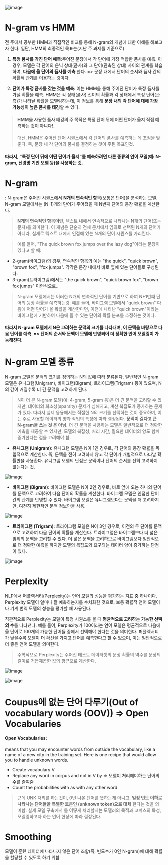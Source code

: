 ![image](https://github.com/JinnyKo/NLP-Specialization-Coursera/assets/93627969/d1e0db71-f214-443d-aaef-1a0750bdd090)

# N-gram vs HMM 
전 주에서 공부한 HMM과 직접적인 비교를 통해 N-gram의 개념에 대한 이해를 해보고자 한다. 
일단, HMM의 최종적인 목표는(지난 주 과제를 기준으로) 

1. **특정 품사를 가진 단어 예측**:주어진 문장에서 각 단어에 가장 적합한 품사를 예측. 이 경우, 모델은 각 단어의 은닉 상태(품사)와 그 단어(관측된 상태) 사이의 관계를 학습하여, **다음에 올 단어의 품사를 예측** 한다. => 문장 내에서 단어의 순서와 품사 간의 확률적 관계를 이용하는 것이다.

2. **단어가 특정 품사를 갖는 것을 예측**: 이는 HMM을 통해 주어진 단어가 특정 품사를 가질 확률을 예측. HMM은 각 상태(품사) 전이의 확률과 각 상태에서 특정 단어(관측)가 나타날 확률을 모델링하는데, 이 정보를 통해 **문장 내의 각 단어에 대해 가장 가능성이 높은 품사를 태깅**할 수 있다.

> #### **HMM을 사용한 품사 태깅의 주 목적은 특정 단어 뒤에 어떤 단어가 올지 직접 예측하는 것이 아니다!**.
> 대신, HMM은 주어진 단어 시퀀스에서 각 단어의 품사를 예측하는 데 초점을 맞춘다. 즉, 문장 내 각 단어의 품사를 결정하는 것이 주된 목표인것.

#### 따라서, "특정 단어 뒤에 어떤 단어가 올지"를 예측하려면 다른 종류의 언어 모델(예: N-gram, 신경망 기반 모델 등)을 사용하는 것.

# N-gram
: N-gram은 주어진 시퀀스에서 **N개의 연속적인 항목**(보통은 단어)을 분석하는 모델. N-gram 모델에서는 (N-1)개의 단어가 주어졌을 때 N번째 단어의 등장 확률을 계산한다. 

> **N개의 연속적인 항목이란**, 텍스트 내에서 연속적으로 나타나는 N개의 단어(또는 문자)를 의미한다. 이 개념은 단순히 전체 문서에서 임의로 선택된 N개의 단어가 아니라, 실제로 텍스트 내에서 인접해 있는 N개의 단어 시퀀스를 가리킨다.

> 예를 들어, "The quick brown fox jumps over the lazy dog"이라는 문장이 있다고 할 때:
- 2-gram(바이그램)의 경우, 연속적인 항목의 예는 "the quick", "quick brown", "brown fox", "fox jumps". 각각은 문장 내에서 바로 옆에 있는 단어들로 구성된다. 
- 3-gram(트라이그램)에서는 "the quick brown", "quick brown fox", "brown fox jumps" 이런식으로..
  
> N-gram 모델에서는 이러한 N개의 연속적인 단어를 기반으로 하여 N+1번째 단어의 등장 확률을 예측하는것. 예를 들어, 바이그램 모델에서 "quick brown" 다음에 어떤 단어가 올 확률을 계산한다면, 이전에 나타난 "quick brown"이라는 바이그램에 기반하여 다음에 올 수 있는 단어의 확률 분포를 추정하는 것이다. 

#### 따라서 N-gram 모델에서 **N은 고려하는 문맥의 크기**를 나타내며, 이 문맥을 바탕으로 다음 단어를 예측. => **단어의 순서와 문맥이 모델에 반영**되어 더 정확한 언어 모델링이 가능해진다. 

# N-gram 모델 종류 
N-gram 모델은 문맥의 크기를 정의하는 N의 값에 따라 분류된다. 일반적인 N-gram 모델은 유니그램(Unigram), 바이그램(Bigram), 트라이그램(Trigram) 등이 있으며, N의 값이 커질수록 더 긴 문맥을 고려하게 된다. 

> N이 더 큰 N-gram 모델(예: 4-gram, 5-gram 등)은 더 긴 문맥을 고려할 수 있지만, 데이터의 희소성(sparsity) 문제가 심해지고, 계산 복잡도가 증가하는 문제가 있다. 따라서 실제 응용에서는 적절한 N의 크기를 선택하는 것이 중요하며, 이는 주로 사용할 데이터의 양과 작업의 특성에 따라 결정된다.
> **문맥이 길다고 큰 N-gram을 쓰는 것 은 아님.** 
더 긴 문맥을 사용하는 모델은 일반적으로 더 정확한 예측을 제공할 수 있지만, 모델의 복잡성, 처리 시간, 필요한 데이터의 양도 함께 증가한다는 점을 고려해야 함.


- **유니그램 (Unigram)**:
유니그램 모델은 N이 1인 경우로, 각 단어의 등장 확률을 독립적으로 계산한다. 즉, 문맥을 전혀 고려하지 않고 각 단어가 개별적으로 나타날 확률만을 사용환다.
유니그램 모델의 단점은 문맥이나 단어의 순서를 전혀 고려하지 않는다는 것.

![image](https://github.com/JinnyKo/NLP-Specialization-Coursera/assets/93627969/a8618beb-8228-4721-a22d-e5992260b7d5)


- **바이그램 (Bigram)**:
바이그램 모델은 N이 2인 경우로, 바로 앞에 오는 하나의 단어를 문맥으로 고려하여 다음 단어의 확률을 계산한다. 바이그램 모델은 인접한 단어 간의 관계를 반영할 수 있다.
바이그램 모델은 유니그램보다는 문맥을 더 고려하지만, 여전히 제한적인 문맥 정보만을 사용.

![image](https://github.com/JinnyKo/NLP-Specialization-Coursera/assets/93627969/eb24a21b-ec42-4973-b0c5-bc5a6e851686)


- **트라이그램 (Trigram)**:
트라이그램 모델은 N이 3인 경우로, 이전의 두 단어를 문맥으로 고려하여 다음 단어의 확률을 계산한다. 트라이그램은 바이그램보다 더 넓은 범위의 문맥을 고려할 수 있다.
더 넓은 문맥을 고려하므로 바이그램보다 일반적으로 더 정확한 예측을 하지만 모델의 복잡도와 요구되는 데이터 양이 증가하는 단점이 있다.

![image](https://github.com/JinnyKo/NLP-Specialization-Coursera/assets/93627969/567bcf5f-39fd-47ea-b0df-1ed5d593aa25)

# Perplexity 
NLP에서 퍼플렉서티(Perplexity)는 언어 모델의 성능을 평가하는 지표 중 하나이다. Perplexity 모델이 얼마나 잘 예측하는지를 수치화한 것으로, 보통 확률적 언어 모델이나 기계 번역 모델의 성능을 평가할 때 사용된다.

직관적으로 Perplexity는 모델이 특정 시퀀스를 볼 때 **평균적으로 고려하는 가능한 선택의 수**를 나타낸다. 예를 들어, Perplexity가 100이라는 언어 모델은 평균적으로 다음에 올 단어로 100개의 가능한 단어들 중에서 선택해야 한다는 것을 의미한다.  퍼플렉서티가 낮을수록 모델이 더 확신을 가지고 단어를 예측한다고 할 수 있으며, 이는 일반적으로 더 좋은 언어 모델을 의미한다. 

> 수학적으로 Perplexity는 주어진 테스트 데이터셋의 문장 확률의 역수를 문장의 길이로 거듭제곱한 값의 평균으로 계산한다.

![image](https://github.com/JinnyKo/NLP-Specialization-Coursera/assets/93627969/a93cb2d4-8a48-4a2b-b8b3-6547bd8f88e5)

![image](https://github.com/JinnyKo/NLP-Specialization-Coursera/assets/93627969/427a3847-ea0a-4259-a0a6-09921c4e7d76)

# Coupus에 없는 단어 다루기(Out of vocabulary words (OOV)) => Open Vocabularies 
#### Open Vocabularies: 
means that you may encounter words from outside the vocabulary, like a name of a new city in the training set. Here is one recipe that would allow you to handle unknown words. 
- Create vocabulary V
- Replace any word in corpus and not in V by <UNK> => 모델이 처리해야하는 단어의 수를 줄여줌
- Count the probabilities with <UNK> as with any other word

> 근데 UNK 처리를 하는것이, 0번 나온 단어를 뜻하는게 아니고, **일정 빈도 이하로 나타나는 단어들을 특별한 토큰인 <UNK> (unknown token)으로 대체** 한다는 것을 의미함.
실제 모델 구축에서 <UNK>를 어떻게 처리할지는 모델러의 목적과 코퍼스의 특성, 모델링하고자 하는 언어 현상에 따라 결정된다.
  

# Smoothing
모델이 훈련 데이터에 나타나지 않은 단어 조합(즉, 빈도수가 0인 N-gram)에 대해 확률을 할당할 수 있도록 하기 위함









